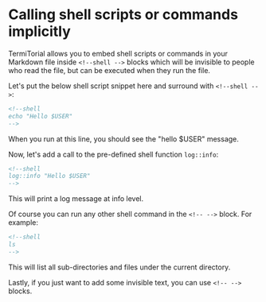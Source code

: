 # Calling shell scripts or commands implicitly

TermiTorial allows you to embed shell scripts or commands in your Markdown file inside `<!--shell -->`
blocks which will be invisible to people who read the file, but can be executed when they run the file.

Let's put the below shell script snippet here and surround with `<!--shell -->`:
```html
<!--shell
echo "Hello $USER"
-->
```
When you run at this line, you should see the "hello $USER" message.

<!--shell
echo "Hello $USER"
-->

Now, let's add a call to the pre-defined shell function `log::info`:
```html
<!--shell
log::info "Hello $USER"
-->
```
This will print a log message at info level.

<!--shell
log::info "Hello $USER"
-->

Of course you can run any other shell command in the `<!-- -->` block. For example:
```html
<!--shell
ls
-->
```
This will list all sub-directories and files under the current directory.

<!--shell
ls
-->

Lastly, if you just want to add some invisible text, you can use `<!-- -->` blocks.
<!--
These lines should be invisible to people.
Neither when you read the file, nor run the file
-->
